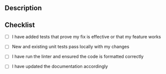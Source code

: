 <!--
SPDX-FileCopyrightText: 2025 Deutsche Telekom AG (opensource@telekom.de)

SPDX-License-Identifier: Apache-2.0
-->
## Description
<!--Please include a summary of the changes and the related issue. Please also include relevant motivation and context.-->


## Checklist
- [ ] I have added tests that prove my fix is effective or that my feature works
- [ ] New and existing unit tests pass locally with my changes
- [ ] I have run the linter and ensured the code is formatted correctly
- [ ] I have updated the documentation accordingly


<!--
Thank you for your contribution! Your efforts help improve the project and are greatly appreciated.-->

